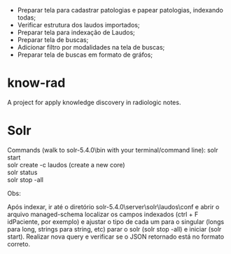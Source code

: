 - Preparar tela para cadastrar patologias e papear patologias, indexando todas;
- Verificar estrutura dos laudos importados;
- Preparar tela para indexação de Laudos;
- Preparar tela de buscas;
- Adicionar filtro por modalidades na tela de buscas;
- Preparar tela de buscas em formato de gráfos;

# know-rad

A project for apply knowledge discovery in radiologic notes.

# Solr
Commands (walk to solr-5.4.0\bin with your terminal/command line):
solr start </br>
solr create -c laudos (create a new core)</br>
solr status</br>
solr stop -all</br>

Obs:</br>

Após indexar, ir até o diretório solr-5.4.0\server\solr\laudos\conf e abrir o arquivo managed-schema
localizar os campos indexados (ctrl + F idPaciente, por exemplo) 
e ajustar o tipo de cada um para o singular (longs para long, strings para string, etc)
parar o solr (solr stop -all) e iniciar (solr start).
Realizar nova query e verificar se o JSON retornado está no formato correto.

